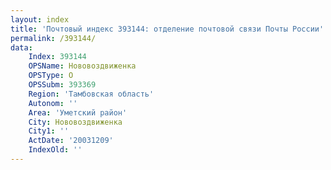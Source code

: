 ```yaml
---
layout: index
title: 'Почтовый индекс 393144: отделение почтовой связи Почты России'
permalink: /393144/
data:
    Index: 393144
    OPSName: Нововоздвиженка
    OPSType: О
    OPSSubm: 393369
    Region: 'Тамбовская область'
    Autonom: ''
    Area: 'Уметский район'
    City: Нововоздвиженка
    City1: ''
    ActDate: '20031209'
    IndexOld: ''
---
```

